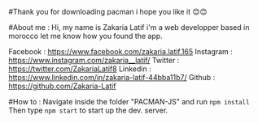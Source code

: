 #Thank you for downloading pacman i hope you like it 😊😊

#About me :
Hi, my name is Zakaria Latif i'm a web developper based in morocco
let me know how you found the app.

Facebook : https://www.facebook.com/zakaria.latif.165
Instagram : https://www.instagram.com/zakaria__latif/
Twitter : https://twitter.com/ZakariaLatif8
Linkedin : https://www.linkedin.com/in/zakaria-latif-44bba11b7/
Github : https://github.com/Zakaria-Latif

#How to :
Navigate inside the folder "PACMAN-JS" and run `npm install`
Then type `npm start` to start up the dev. server.
